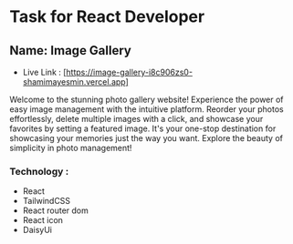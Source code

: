 # Task for React Developer 

## Name: Image Gallery

- Live Link : [https://image-gallery-i8c906zs0-shamimayesmin.vercel.app]

Welcome to the stunning photo gallery website! Experience the power of easy image management with the intuitive platform. Reorder your photos effortlessly, delete multiple images with a click, and showcase your favorites by setting a featured image. It's your one-stop destination for showcasing your memories just the way you want. Explore the beauty of simplicity in photo management!

### Technology : 
- React
- TailwindCSS
- React router dom
- React icon
- DaisyUi


